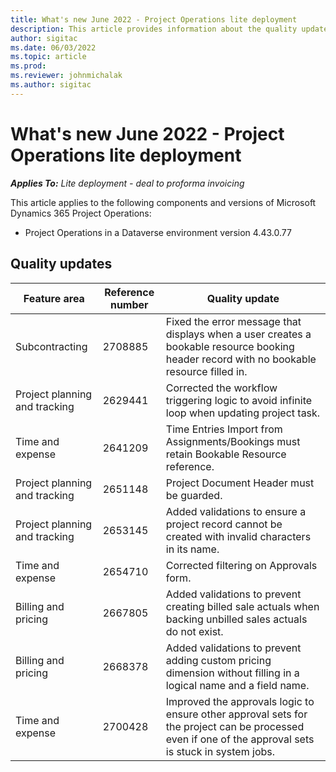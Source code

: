 ```yaml
---
title: What's new June 2022 - Project Operations lite deployment
description: This article provides information about the quality updates that are available in the June 2022 release of Microsoft Dynamics 365 Project Operations lite deployment.
author: sigitac
ms.date: 06/03/2022
ms.topic: article
ms.prod:
ms.reviewer: johnmichalak 
ms.author: sigitac
---
```


# What's new June 2022 - Project Operations lite deployment

_**Applies To:** Lite deployment - deal to proforma invoicing_

This article applies to the following components and versions of Microsoft Dynamics 365 Project Operations:

- Project Operations in a Dataverse environment version 4.43.0.77

## Quality updates

| Feature area | Reference number | Quality update |
| --- | --- | --- |
| Subcontracting | 2708885 | Fixed the error message that displays when a user creates a bookable resource booking header record with no bookable resource filled in.|
| Project planning and tracking | 2629441 | Corrected the workflow triggering logic to avoid infinite loop when updating project task.|
| Time and expense| 2641209 | Time Entries Import from Assignments/Bookings must retain Bookable Resource reference.|
| Project planning and tracking | 2651148 | Project Document Header must be guarded.|
| Project planning and tracking | 2653145 | Added validations to ensure a project record cannot be created with invalid characters in its name.|
| Time and expense | 2654710 | Corrected filtering on Approvals form.|
| Billing and pricing | 2667805 | Added validations to prevent creating billed sale actuals when backing unbilled sales actuals do not exist.|
| Billing and pricing | 2668378 | Added validations to prevent adding custom pricing dimension without filling in a logical name and a field name.|
| Time and expense | 2700428 | Improved the approvals logic to ensure other approval sets for the project can be processed even if one of the approval sets is stuck in system jobs.|
